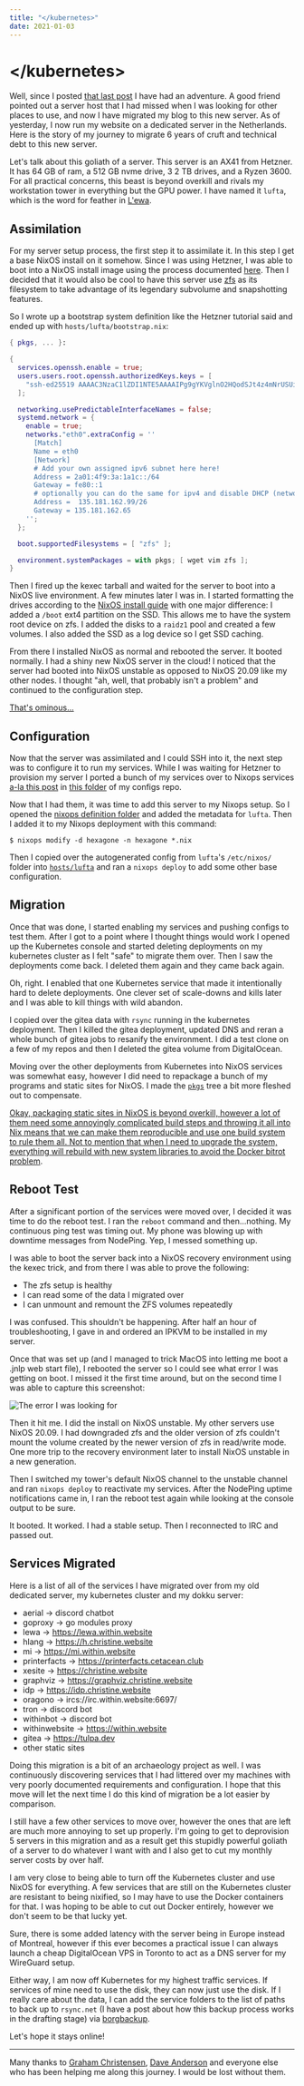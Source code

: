 ```yaml
---
title: "</kubernetes>"
date: 2021-01-03
---
```


# &lt;/kubernetes&gt;

Well, since I posted [that last post](/blog/k8s-pondering-2020-12-31) I have had
an adventure. A good friend pointed out a server host that I had missed when I
was looking for other places to use, and now I have migrated my blog to this new
server. As of yesterday, I now run my website on a dedicated server in the
Netherlands. Here is the story of my journey to migrate 6 years of cruft and
technical debt to this new server.

Let's talk about this goliath of a server. This server is an AX41 from Hetzner.
It has 64 GB of ram, a 512 GB nvme drive, 3 2 TB drives, and a Ryzen 3600. For
all practical concerns, this beast is beyond overkill and rivals my workstation
tower in everything but the GPU power. I have named it `lufta`, which is the
word for feather in [L'ewa](https://lewa.within.website/dictionary.html).

## Assimilation

For my server setup process, the first step it to assimilate it. In this step I
get a base NixOS install on it somehow. Since I was using Hetzner, I was able to
boot into a NixOS install image using the process documented
[here](https://nixos.wiki/wiki/Install_NixOS_on_Hetzner_Online). Then I decided
that it would also be cool to have this server use
[zfs](https://en.wikipedia.org/wiki/ZFS) as its filesystem to take advantage of
its legendary subvolume and snapshotting features.

So I wrote up a bootstrap system definition like the Hetzner tutorial said and
ended up with `hosts/lufta/bootstrap.nix`:

```nix
{ pkgs, ... }:

{
  services.openssh.enable = true;
  users.users.root.openssh.authorizedKeys.keys = [
    "ssh-ed25519 AAAAC3NzaC1lZDI1NTE5AAAAIPg9gYKVglnO2HQodSJt4z4mNrUSUiyJQ7b+J798bwD9 cadey@shachi"
  ];

  networking.usePredictableInterfaceNames = false;
  systemd.network = {
    enable = true;
    networks."eth0".extraConfig = ''
      [Match]
      Name = eth0
      [Network]
      # Add your own assigned ipv6 subnet here here!
      Address = 2a01:4f9:3a:1a1c::/64
      Gateway = fe80::1
      # optionally you can do the same for ipv4 and disable DHCP (networking.dhcpcd.enable = false;)
      Address =  135.181.162.99/26
      Gateway = 135.181.162.65
    '';
  };

  boot.supportedFilesystems = [ "zfs" ];

  environment.systemPackages = with pkgs; [ wget vim zfs ];
}
```

Then I fired up the kexec tarball and waited for the server to boot into a NixOS
live environment. A few minutes later I was in. I started formatting the drives
according to the [NixOS install
guide](https://nixos.org/manual/nixos/stable/index.html#sec-installation) with
one major difference: I added a `/boot` ext4 partition on the SSD. This allows
me to have the system root device on zfs. I added the disks to a `raidz1` pool
and created a few volumes. I also added the SSD as a log device so I get SSD
caching.

From there I installed NixOS as normal and rebooted the server. It booted
normally. I had a shiny new NixOS server in the cloud! I noticed that the server
had booted into NixOS unstable as opposed to NixOS 20.09 like my other nodes. I
thought "ah, well, that probably isn't a problem" and continued to the
configuration step.

[That's ominous...](conversation://Mara/hmm)

## Configuration

Now that the server was assimilated and I could SSH into it, the next step was
to configure it to run my services. While I was waiting for Hetzner to provision
my server I ported a bunch of my services over to Nixops services [a-la this
post](/blog/nixops-services-2020-11-09) in [this
folder](https://github.com/Xe/nixos-configs/tree/master/common/services) of my
configs repo. 

Now that I had them, it was time to add this server to my Nixops setup. So I
opened the [nixops definition
folder](https://github.com/Xe/nixos-configs/tree/master/nixops/hexagone) and
added the metadata for `lufta`. Then I added it to my Nixops deployment with
this command:

```console
$ nixops modify -d hexagone -n hexagone *.nix
```

Then I copied over the autogenerated config from `lufta`'s `/etc/nixos/` folder
into
[`hosts/lufta`](https://github.com/Xe/nixos-configs/tree/master/hosts/lufta) and
ran a `nixops deploy` to add some other base configuration.

## Migration

Once that was done, I started enabling my services and pushing configs to test
them. After I got to a point where I thought things would work I opened up the
Kubernetes console and started deleting deployments on my kubernetes cluster as
I felt "safe" to migrate them over. Then I saw the deployments come back. I
deleted them again and they came back again.

Oh, right. I enabled that one Kubernetes service that made it intentionally hard
to delete deployments. One clever set of scale-downs and kills later and I was
able to kill things with wild abandon.

I copied over the gitea data with `rsync` running in the kubernetes deployment.
Then I killed the gitea deployment, updated DNS and reran a whole bunch of gitea
jobs to resanify the environment. I did a test clone on a few of my repos and
then I deleted the gitea volume from DigitalOcean.

Moving over the other deployments from Kubernetes into NixOS services was
somewhat easy, however I did need to repackage a bunch of my programs and static
sites for NixOS. I made the
[`pkgs`](https://github.com/Xe/nixos-configs/tree/master/pkgs) tree a bit more
fleshed out to compensate.

[Okay, packaging static sites in NixOS is beyond overkill, however a lot of them
need some annoyingly complicated build steps and throwing it all into Nix means
that we can make them reproducible and use one build system to rule them
all. Not to mention that when I need to upgrade the system, everything will
rebuild with new system libraries to avoid the <a
href="https://blog.tidelift.com/bit-rot-the-silent-killer">Docker bitrot
problem</a>.](conversation://Mara/hacker)

## Reboot Test

After a significant portion of the services were moved over, I decided it was
time to do the reboot test. I ran the `reboot` command and then...nothing.
My continuous ping test was timing out. My phone was blowing up with downtime
messages from NodePing. Yep, I messed something up.

I was able to boot the server back into a NixOS recovery environment using the
kexec trick, and from there I was able to prove the following:

- The zfs setup is healthy
- I can read some of the data I migrated over
- I can unmount and remount the ZFS volumes repeatedly

I was confused. This shouldn't be happening. After half an hour of
troubleshooting, I gave in and ordered an IPKVM to be installed in my server.

Once that was set up (and I managed to trick MacOS into letting me boot a .jnlp
web start file), I rebooted the server so I could see what error I was getting
on boot. I missed it the first time around, but on the second time I was able to
capture this screenshot:

![The error I was looking
for](https://cdn.christine.website/file/christine-static/blog/Screen+Shot+2021-01-03+at+1.13.05+AM.png)

Then it hit me. I did the install on NixOS unstable. My other servers use NixOS
20.09. I had downgraded zfs and the older version of zfs couldn't mount the
volume created by the newer version of zfs in read/write mode. One more trip to
the recovery environment later to install NixOS unstable in a new generation.

Then I switched my tower's default NixOS channel to the unstable channel and ran
`nixops deploy` to reactivate my services. After the NodePing uptime
notifications came in, I ran the reboot test again while looking at the console
output to be sure.

It booted. It worked. I had a stable setup. Then I reconnected to IRC and passed
out.

## Services Migrated

Here is a list of all of the services I have migrated over from my old dedicated
server, my kubernetes cluster and my dokku server:

- aerial -> discord chatbot
- goproxy -> go modules proxy
- lewa -> https://lewa.within.website
- hlang -> https://h.christine.website
- mi -> https://mi.within.website
- printerfacts -> https://printerfacts.cetacean.club
- xesite -> https://christine.website
- graphviz -> https://graphviz.christine.website
- idp -> https://idp.christine.website
- oragono -> ircs://irc.within.website:6697/
- tron -> discord bot
- withinbot -> discord bot
- withinwebsite -> https://within.website
- gitea -> https://tulpa.dev
- other static sites

Doing this migration is a bit of an archaeology project as well. I was
continuously discovering services that I had littered over my machines with very
poorly documented requirements and configuration. I hope that this move will let
the next time I do this kind of migration be a lot easier by comparison.

I still have a few other services to move over, however the ones that are left
are much more annoying to set up properly. I'm going to get to deprovision 5
servers in this migration and as a result get this stupidly powerful goliath of
a server to do whatever I want with and I also get to cut my monthly server
costs by over half.

I am very close to being able to turn off the Kubernetes cluster and use NixOS
for everything. A few services that are still on the Kubernetes cluster are
resistant to being nixified, so I may have to use the Docker containers for
that. I was hoping to be able to cut out Docker entirely, however we don't seem
to be that lucky yet.

Sure, there is some added latency with the server being in Europe instead of
Montreal, however if this ever becomes a practical issue I can always launch a
cheap DigitalOcean VPS in Toronto to act as a DNS server for my WireGuard setup.

Either way, I am now off Kubernetes for my highest traffic services. If services
of mine need to use the disk, they can now just use the disk. If I really care
about the data, I can add the service folders to the list of paths to back up to
`rsync.net` (I have a post about how this backup process works in the drafting
stage) via [borgbackup](https://www.borgbackup.org/).

Let's hope it stays online!

---

Many thanks to [Graham Christensen](https://twitter.com/grhmc), [Dave
Anderson](https://twitter.com/dave_universetf) and everyone else who has been
helping me along this journey. I would be lost without them.
